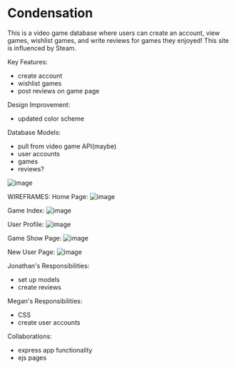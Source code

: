 # Condensation

This is a video game database where users can create an account, view games, wishlist games, and write reviews for games they enjoyed! This site is influenced by Steam. 

Key Features: 
- create account
- wishlist games
- post reviews on game page

Design Improvement:
- updated color scheme

Database Models: 
- pull from video game API(maybe)
- user accounts
- games
- reviews?

![image](https://user-images.githubusercontent.com/34723980/165326354-98f22a80-e027-4ac1-aa33-d56da724fdb0.png)

WIREFRAMES:
Home Page:
![image](https://user-images.githubusercontent.com/34723980/165319240-85175766-6bb8-446a-8f7e-9c07adb5af9c.png)

Game Index:
![image](https://user-images.githubusercontent.com/34723980/165320646-4f7b9eba-eef2-4e21-a0af-9d7eed00f940.png)

User Profile:
![image](https://user-images.githubusercontent.com/34723980/165321355-397d3401-c55e-4bce-b1f4-8a32d5eaa6d7.png)

Game Show Page:
![image](https://user-images.githubusercontent.com/34723980/165328271-fa919dad-b846-4d3f-8562-2b5323c03b6e.png)

New User Page:
![image](https://user-images.githubusercontent.com/34723980/165327388-bb264a22-73a3-414e-a6bd-be8e64d8dece.png)

Jonathan's Responsibilities:
- set up models
- create reviews

Megan's Responsibilities:
- CSS
- create user accounts

Collaborations:
- express app functionality
- ejs pages
